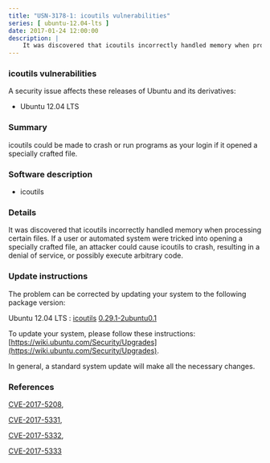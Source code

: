 ```yaml
---
title: "USN-3178-1: icoutils vulnerabilities"
series: [ ubuntu-12.04-lts ]
date: 2017-01-24 12:00:00
description: |
    It was discovered that icoutils incorrectly handled memory when processing certain files. If a user or automated system were tricked into opening a specially crafted file, an attacker could cause icoutils to crash, resulting in a denial of service, or possibly execute arbitrary code. 
--- 
```

 
### icoutils vulnerabilities

A security issue affects these releases of Ubuntu and its derivatives:

* Ubuntu 12.04 LTS

### Summary

icoutils could be made to crash or run programs as your login if it opened a specially crafted file.

### Software description

* icoutils 

### Details

It was discovered that icoutils incorrectly handled memory when processing certain files. If a user or automated system were tricked into opening a specially crafted file, an attacker could cause icoutils to crash, resulting in a denial of service, or possibly execute arbitrary code. 

### Update instructions

The problem can be corrected by updating your system to the following package version:

Ubuntu 12.04 LTS
 : [icoutils](https://launchpad.net/ubuntu/+source/icoutils) <span> [0.29.1-2ubuntu0.1](https://launchpad.net/ubuntu/+source/icoutils/0.29.1-2ubuntu0.1) </span> 

To update your system, please follow these instructions: [https://wiki.ubuntu.com/Security/Upgrades](https://wiki.ubuntu.com/Security/Upgrades).

In general, a standard system update will make all the necessary changes. 

### References

 [CVE-2017-5208](http://people.ubuntu.com/~ubuntu-security/cve/CVE-2017-5208), 

 [CVE-2017-5331](http://people.ubuntu.com/~ubuntu-security/cve/CVE-2017-5331), 

 [CVE-2017-5332](http://people.ubuntu.com/~ubuntu-security/cve/CVE-2017-5332), 

 [CVE-2017-5333](http://people.ubuntu.com/~ubuntu-security/cve/CVE-2017-5333)
 
